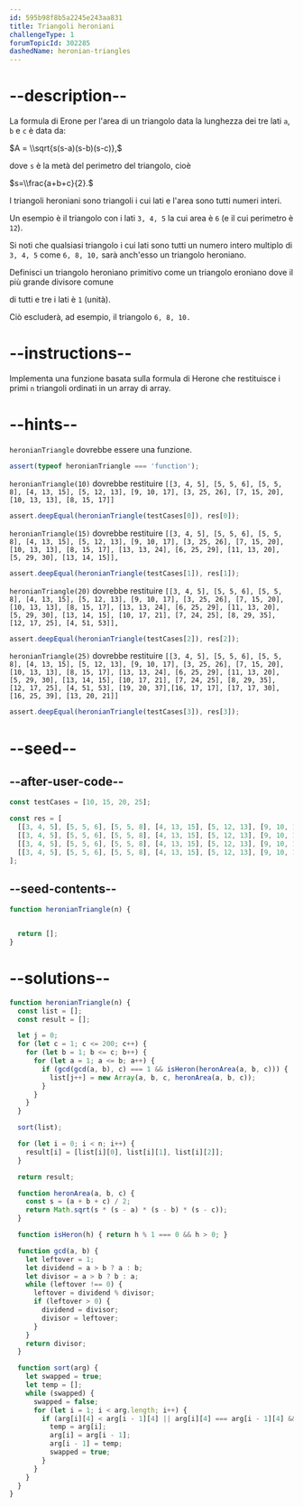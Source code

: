 ```yaml
---
id: 595b98f8b5a2245e243aa831
title: Triangoli heroniani
challengeType: 1
forumTopicId: 302285
dashedName: heronian-triangles
---
```


# --description--

La formula di Erone per l'area di un triangolo data la lunghezza dei tre lati `a`, `b` e `c` è data da:

$A = \\sqrt{s(s-a)(s-b)(s-c)},$

dove `s` è la metà del perimetro del triangolo, cioè

$s=\\frac{a+b+c}{2}.$

I triangoli heroniani sono triangoli i cui lati e l'area sono tutti numeri interi.

Un esempio è il triangolo con i lati `3, 4, 5` la cui area è `6` (e il cui perimetro è `12`).

Si noti che qualsiasi triangolo i cui lati sono tutti un numero intero multiplo di `3, 4, 5` come `6, 8, 10,` sarà anch'esso un triangolo heroniano.

Definisci un triangolo heroniano primitivo come un triangolo eroniano dove il più grande divisore comune

di tutti e tre i lati è `1` (unità).

Ciò escluderà, ad esempio, il triangolo `6, 8, 10.`

# --instructions--

Implementa una funzione basata sulla formula di Herone che restituisce i primi <code>n</code> triangoli ordinati in un array di array.

# --hints--

`heronianTriangle` dovrebbe essere una funzione.

```js
assert(typeof heronianTriangle === 'function');
```

`heronianTriangle(10)` dovrebbe restituire `[[3, 4, 5], [5, 5, 6], [5, 5, 8], [4, 13, 15], [5, 12, 13], [9, 10, 17], [3, 25, 26], [7, 15, 20], [10, 13, 13], [8, 15, 17]]`

```js
assert.deepEqual(heronianTriangle(testCases[0]), res[0]);
```

`heronianTriangle(15)` dovrebbe restituire `[[3, 4, 5], [5, 5, 6], [5, 5, 8], [4, 13, 15], [5, 12, 13], [9, 10, 17], [3, 25, 26], [7, 15, 20], [10, 13, 13], [8, 15, 17], [13, 13, 24], [6, 25, 29], [11, 13, 20], [5, 29, 30], [13, 14, 15]],`

```js
assert.deepEqual(heronianTriangle(testCases[1]), res[1]);
```

`heronianTriangle(20)` dovrebbe restituire `[[3, 4, 5], [5, 5, 6], [5, 5, 8], [4, 13, 15], [5, 12, 13], [9, 10, 17], [3, 25, 26], [7, 15, 20], [10, 13, 13], [8, 15, 17], [13, 13, 24], [6, 25, 29], [11, 13, 20], [5, 29, 30], [13, 14, 15], [10, 17, 21], [7, 24, 25], [8, 29, 35], [12, 17, 25], [4, 51, 53]],`

```js
assert.deepEqual(heronianTriangle(testCases[2]), res[2]);
```

`heronianTriangle(25)` dovrebbe restituire `[[3, 4, 5], [5, 5, 6], [5, 5, 8], [4, 13, 15], [5, 12, 13], [9, 10, 17], [3, 25, 26], [7, 15, 20], [10, 13, 13], [8, 15, 17], [13, 13, 24], [6, 25, 29], [11, 13, 20], [5, 29, 30], [13, 14, 15], [10, 17, 21], [7, 24, 25], [8, 29, 35], [12, 17, 25], [4, 51, 53], [19, 20, 37],[16, 17, 17], [17, 17, 30], [16, 25, 39], [13, 20, 21]]`

```js
assert.deepEqual(heronianTriangle(testCases[3]), res[3]);
```

# --seed--

## --after-user-code--

```js
const testCases = [10, 15, 20, 25];

const res = [
  [[3, 4, 5], [5, 5, 6], [5, 5, 8], [4, 13, 15], [5, 12, 13], [9, 10, 17], [3, 25, 26], [7, 15, 20], [10, 13, 13], [8, 15, 17]],
  [[3, 4, 5], [5, 5, 6], [5, 5, 8], [4, 13, 15], [5, 12, 13], [9, 10, 17], [3, 25, 26], [7, 15, 20], [10, 13, 13], [8, 15, 17], [13, 13, 24], [6, 25, 29], [11, 13, 20], [5, 29, 30], [13, 14, 15]],
  [[3, 4, 5], [5, 5, 6], [5, 5, 8], [4, 13, 15], [5, 12, 13], [9, 10, 17], [3, 25, 26], [7, 15, 20], [10, 13, 13], [8, 15, 17], [13, 13, 24], [6, 25, 29], [11, 13, 20], [5, 29, 30], [13, 14, 15], [10, 17, 21], [7, 24, 25], [8, 29, 35], [12, 17, 25], [4, 51, 53]],
  [[3, 4, 5], [5, 5, 6], [5, 5, 8], [4, 13, 15], [5, 12, 13], [9, 10, 17], [3, 25, 26], [7, 15, 20], [10, 13, 13], [8, 15, 17], [13, 13, 24], [6, 25, 29], [11, 13, 20], [5, 29, 30], [13, 14, 15], [10, 17, 21], [7, 24, 25], [8, 29, 35], [12, 17, 25], [4, 51, 53], [19, 20, 37], [16, 17, 17], [17, 17, 30], [16, 25, 39], [13, 20, 21]]
];
```

## --seed-contents--

```js
function heronianTriangle(n) {


  return [];
}
```

# --solutions--

```js
function heronianTriangle(n) {
  const list = [];
  const result = [];

  let j = 0;
  for (let c = 1; c <= 200; c++) {
    for (let b = 1; b <= c; b++) {
      for (let a = 1; a <= b; a++) {
        if (gcd(gcd(a, b), c) === 1 && isHeron(heronArea(a, b, c))) {
          list[j++] = new Array(a, b, c, heronArea(a, b, c));
        }
      }
    }
  }

  sort(list);

  for (let i = 0; i < n; i++) {
    result[i] = [list[i][0], list[i][1], list[i][2]];
  }

  return result;

  function heronArea(a, b, c) {
    const s = (a + b + c) / 2;
    return Math.sqrt(s * (s - a) * (s - b) * (s - c));
  }

  function isHeron(h) { return h % 1 === 0 && h > 0; }

  function gcd(a, b) {
    let leftover = 1;
    let dividend = a > b ? a : b;
    let divisor = a > b ? b : a;
    while (leftover !== 0) {
      leftover = dividend % divisor;
      if (leftover > 0) {
        dividend = divisor;
        divisor = leftover;
      }
    }
    return divisor;
  }

  function sort(arg) {
    let swapped = true;
    let temp = [];
    while (swapped) {
      swapped = false;
      for (let i = 1; i < arg.length; i++) {
        if (arg[i][4] < arg[i - 1][4] || arg[i][4] === arg[i - 1][4] && arg[i][3] < arg[i - 1][3]) {
          temp = arg[i];
          arg[i] = arg[i - 1];
          arg[i - 1] = temp;
          swapped = true;
        }
      }
    }
  }
}
```
